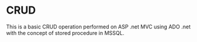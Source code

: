 # CRUD
This is a basic CRUD operation performed on ASP .net MVC using ADO .net with the concept of stored procedure in MSSQL.
